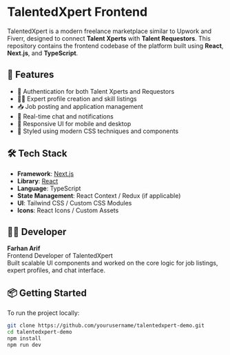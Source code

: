 # TalentedXpert Frontend

TalentedXpert is a modern freelance marketplace similar to Upwork and Fiverr, designed to connect **Talent Xperts** with **Talent Requestors**. This repository contains the frontend codebase of the platform built using **React**, **Next.js**, and **TypeScript**.

## 🚀 Features

- 🔐 Authentication for both Talent Xperts and Requestors
- 🧑‍💻 Expert profile creation and skill listings
- 📥 Job posting and application management
- 💬 Real-time chat and notifications
- 📱 Responsive UI for mobile and desktop
- 🎨 Styled using modern CSS techniques and components

## 🛠 Tech Stack

- **Framework**: [Next.js](https://nextjs.org/)
- **Library**: [React](https://react.dev/)
- **Language**: TypeScript
- **State Management**: React Context / Redux (if applicable)
- **UI**: Tailwind CSS / Custom CSS Modules
- **Icons**: React Icons / Custom Assets

## 🧑‍💻 Developer

**Farhan Arif**  
Frontend Developer of TalentedXpert  
Built scalable UI components and worked on the core logic for job listings, expert profiles, and chat interface.

## 📦 Getting Started

To run the project locally:

```bash
git clone https://github.com/yourusername/talentedxpert-demo.git
cd talentedxpert-demo
npm install
npm run dev
